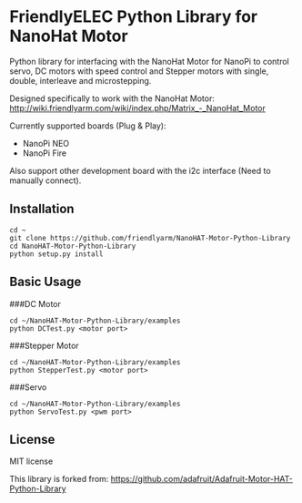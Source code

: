 FriendlyELEC Python Library for NanoHat Motor
=======================

Python library for interfacing with the NanoHat Motor for NanoPi to control servo, DC motors with speed control and Stepper motors with single, double, interleave and microstepping.

Designed specifically to work with the NanoHat Motor:
http://wiki.friendlyarm.com/wiki/index.php/Matrix_-_NanoHat_Motor

Currently supported boards (Plug & Play):
* NanoPi NEO
* NanoPi Fire

Also support other development board with the i2c interface (Need to manually connect).



Installation
------------

```sudo apt-get install python-dev python-smbus git
cd ~
git clone https://github.com/friendlyarm/NanoHAT-Motor-Python-Library
cd NanoHAT-Motor-Python-Library
python setup.py install
```

Basic Usage
-----------

###DC Motor
```
cd ~/NanoHAT-Motor-Python-Library/examples
python DCTest.py <motor port>
```

###Stepper Motor
```
cd ~/NanoHAT-Motor-Python-Library/examples
python StepperTest.py <motor port>
```

###Servo
```
cd ~/NanoHAT-Motor-Python-Library/examples
python ServoTest.py <pwm port>
```


License
-------

MIT license

This library is forked from:
    https://github.com/adafruit/Adafruit-Motor-HAT-Python-Library
